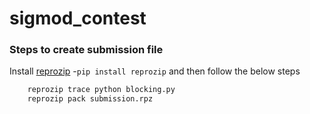 # sigmod_contest

### Steps to create submission file

Install [reprozip](https://docs.reprozip.org/en/0.7.x/install.html) -`pip install reprozip` and then follow the below steps

```python
    reprozip trace python blocking.py
    reprozip pack submission.rpz
```
